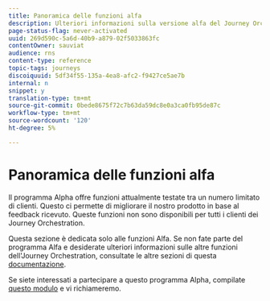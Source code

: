```yaml
---
title: Panoramica delle funzioni alfa
description: Ulteriori informazioni sulla versione alfa del Journey Orchestration.
page-status-flag: never-activated
uuid: 269d590c-5a6d-40b9-a879-02f5033863fc
contentOwner: sauviat
audience: rns
content-type: reference
topic-tags: journeys
discoiquuid: 5df34f55-135a-4ea8-afc2-f9427ce5ae7b
internal: n
snippet: y
translation-type: tm+mt
source-git-commit: 0bede8675f72c7b63da59dc8e0a3ca0fb95de87c
workflow-type: tm+mt
source-wordcount: '120'
ht-degree: 5%

---
```



# Panoramica delle funzioni alfa

Il programma Alpha offre funzioni attualmente testate tra un numero limitato di clienti. Questo ci permette di migliorare il nostro prodotto in base al feedback ricevuto. Queste funzioni non sono disponibili per tutti i clienti dei Journey Orchestration.

Questa sezione è dedicata solo alle funzioni Alfa. Se non fate parte del programma Alfa e desiderate ulteriori informazioni sulle altre funzioni dell&#39;Journey Orchestration, consultate le altre sezioni di questa [documentazione](../../journey-orchestration-home.md).

Se siete interessati a partecipare a questo programma Alpha, compilate [questo modulo](https://forms.office.com/Pages/ResponsePage.aspx?id=Wht7-jR7h0OUrtLBeN7O4RuhNDklrkhHrsBisppjRThURDJTTUxWSTBJQU1OSTBTVjMwUDRIQURDNS4u) e vi richiameremo.


